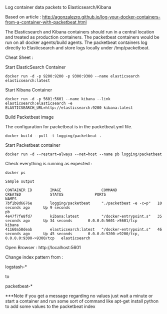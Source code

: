 Log container data packets to Elasticsearch/Kibana

Based on article : http://agonzalezro.github.io/log-your-docker-containers-from-a-container-with-packetbeat.html

The Elasticsearch and Kibana containers should run in a central location and treated as production containers.
The packetbeat containers would be run on all docker agents/build agents.  The packetbeat containers log directly to
Elasticsearch and store logs locally under /tmp/packetbeat.
 
Cheat Sheet :

Start ElasticSearch Container
```
docker run -d -p 9200:9200 -p 9300:9300 --name elasticsearch elasticsearch:latest
```

Start Kibana Container
```
docker run -d -p 5601:5601 --name kibana --link elasticsearch:elasticsearch -e ELASTICSEARCH_URL=http://elasticsearch:9200 kibana:latest
```

Build Packetbeat image 

The configuration for packetbeat is in the packetbeat.yml file.

```
docker build --pull -t logging/packetbeat .
```

Start Packetbeat container
```
docker run -d --restart=always --net=host --name pb logging/packetbeat
```

Check everything is running as expected :
```
docker ps

Sample output

CONTAINER ID        IMAGE                  COMMAND                  CREATED             STATUS              PORTS                                            NAMES
7bf1b8d6676e        logging/packetbeat     "./packetbeat -e -c=p"   10 seconds ago      Up 9 seconds                                                         pb
4e47f7fe8fd7        kibana:latest          "/docker-entrypoint.s"   35 seconds ago      Up 34 seconds       0.0.0.0:5601->5601/tcp                           kibana
41160a58deab        elasticsearch:latest   "/docker-entrypoint.s"   46 seconds ago      Up 45 seconds       0.0.0.0:9200->9200/tcp, 0.0.0.0:9300->9300/tcp   elasticsearch

```

Open Browser : http://localhost:5601

Change index pattern from :

logstash-*

to

packetbeat-*

***Note if you get a message regarding no values just wait a minute or start a container and run some sort of command like apt-get install python to add some values to the packetbeat index


